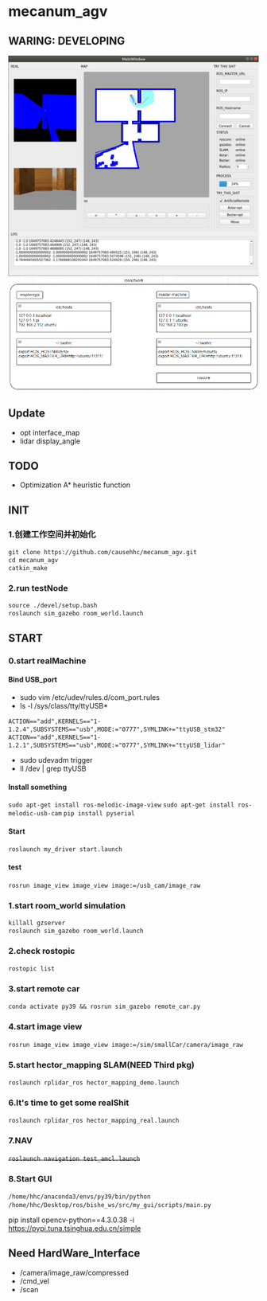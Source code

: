 # mecanum_agv
## WARING: DEVELOPING
![](./picture/gui.png)
![](./picture/localnetwork.png)
## Update
- opt interface_map
- lidar display_angle
## TODO
- Optimization A* heuristic function
## INIT
### 1.创建工作空间并初始化
```
git clone https://github.com/causehhc/mecanum_agv.git
cd mecanum_agv
catkin_make
```
### 2.run testNode
```
source ./devel/setup.bash
roslaunch sim_gazebo room_world.launch
```
## START
### 0.start realMachine
#### Bind USB_port
- sudo vim /etc/udev/rules.d/com_port.rules
- ls -l /sys/class/tty/ttyUSB*
```
ACTION=="add",KERNELS=="1-1.2.4",SUBSYSTEMS=="usb",MODE:="0777",SYMLINK+="ttyUSB_stm32"
ACTION=="add",KERNELS=="1-1.2.1",SUBSYSTEMS=="usb",MODE:="0777",SYMLINK+="ttyUSB_lidar"
```
- sudo udevadm trigger
- ll /dev | grep ttyUSB
#### Install something
`sudo apt-get install ros-melodic-image-view`
`sudo apt-get install ros-melodic-usb-cam`
`pip install pyserial`
#### Start
`roslaunch my_driver start.launch`
#### test
`rosrun image_view image_view image:=/usb_cam/image_raw`
### 1.start room_world simulation
```
killall gzserver
roslaunch sim_gazebo room_world.launch
```
### 2.check rostopic
`rostopic list`
### 3.start remote car
`conda activate py39 && rosrun sim_gazebo remote_car.py`
### 4.start image view
`rosrun image_view image_view image:=/sim/smallCar/camera/image_raw`
### 5.start hector_mapping SLAM(NEED Third pkg)
`roslaunch rplidar_ros hector_mapping_demo.launch`
### 6.It's time to get some realShit
`roslaunch rplidar_ros hector_mapping_real.launch`
### 7.NAV
~~`roslaunch navigation test_amcl.launch`~~
### 8.Start GUI
`/home/hhc/anaconda3/envs/py39/bin/python /home/hhc/Desktop/ros/bishe_ws/src/my_gui/scripts/main.py`

pip install opencv-python==4.3.0.38 -i https://pypi.tuna.tsinghua.edu.cn/simple

## Need HardWare_Interface
- /camera/image_raw/compressed
- /cmd_vel
- /scan